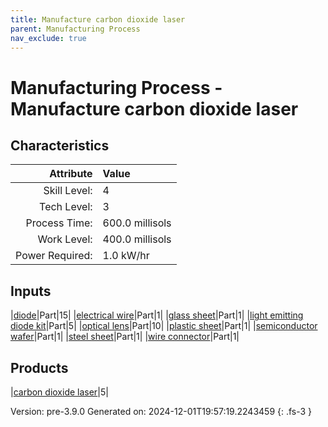 ```yaml
---
title: Manufacture carbon dioxide laser
parent: Manufacturing Process
nav_exclude: true
---
```

# Manufacturing Process - Manufacture carbon dioxide laser


## Characteristics

| Attribute      | Value |
|--------:|:------|
|Skill Level:|4|
|Tech Level:|3|
|Process Time:|600.0 millisols|
|Work Level:|400.0 millisols|
|Power Required:|1.0 kW/hr|

## Inputs

|[diode](../part/diode.html)|Part|15|
|[electrical wire](../part/electrical-wire.html)|Part|1|
|[glass sheet](../part/glass-sheet.html)|Part|1|
|[light emitting diode kit](../part/light-emitting-diode-kit.html)|Part|5|
|[optical lens](../part/optical-lens.html)|Part|10|
|[plastic sheet](../part/plastic-sheet.html)|Part|1|
|[semiconductor wafer](../part/semiconductor-wafer.html)|Part|1|
|[steel sheet](../part/steel-sheet.html)|Part|1|
|[wire connector](../part/wire-connector.html)|Part|1|

## Products

|[carbon dioxide laser](../part/carbon-dioxide-laser.html)|5|


Version: pre-3.9.0 Generated on: 2024-12-01T19:57:19.2243459
{: .fs-3 }

